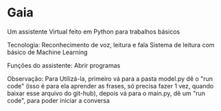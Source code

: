 # Gaia
Um assistente Virtual feito em Python para trabalhos básicos

Tecnologia:
    Reconhecimento de voz, leitura e fala
    Sistema de leitura com básico de Machine Learning

Funções do assistente:
    Abrir programas

Observação:
    Para Utilizá-la, primeiro vá para a pasta model.py dê o "run code" (isso é para ela aprender as frases, só precisa fazer 1 vez, quando baixar esse arquivo do git-hub), depois vá para o main.py, dê um "run code", para poder iniciar a conversa
